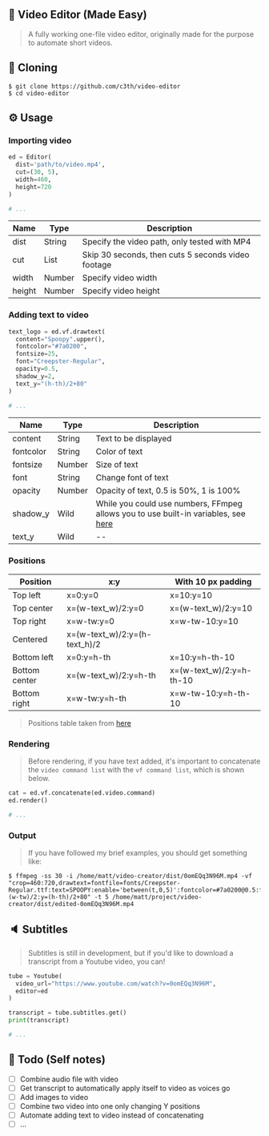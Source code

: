 ## 🎥 Video Editor (Made Easy)
> A fully working one-file video editor, originally made for the purpose to automate short videos.

## 🔧 Cloning
```
$ git clone https://github.com/c3th/video-editor
$ cd video-editor
```

## ⚙ Usage
### Importing video
```py
ed = Editor(
  dist='path/to/video.mp4',
  cut=(30, 5),
  width=460,
  height=720
)

# ...
```
Name   | Type   | Description
-------|--------|---------------------------------------------------
dist   | String | Specify the video path, only tested with MP4
cut    | List   | Skip 30 seconds, then cuts 5 seconds video footage
width  | Number | Specify video width
height | Number | Specify video height

### Adding text to video
```py
text_logo = ed.vf.drawtext(
  content="Spoopy".upper(),
  fontcolor="#7a0200",
  fontsize=25,
  font="Creepster-Regular",
  opacity=0.5,
  shadow_y=2,
  text_y="(h-th)/2+80"
)

# ...
```
Name      | Type   | Description
----------|--------|---------------------------------------------------
content   | String | Text to be displayed
fontcolor | String | Color of text
fontsize  | Number | Size of text
font      | String | Change font of text
opacity   | Number | Opacity of text, 0.5 is 50%, 1 is 100%
shadow_y  | Wild   | While you could use numbers, FFmpeg allows you to use built-in variables, see [here](#positions)
text_y    | Wild   | --

### Positions
Position      | x:y                | With 10 px padding
--------------|-------------------------------|--------------------------------------------
Top left      | x=0:y=0                       | x=10:y=10
Top center    | x=(w-text_w)/2:y=0            | x=(w-text_w)/2:y=10
Top right	    | x=w-tw:y=0                    | x=w-tw-10:y=10
Centered	    | x=(w-text_w)/2:y=(h-text_h)/2 |
Bottom left	  | x=0:y=h-th	                  | x=10:y=h-th-10
Bottom center	| x=(w-text_w)/2:y=h-th         | x=(w-text_w)/2:y=h-th-10
Bottom right  | x=w-tw:y=h-th                 | x=w-tw-10:y=h-th-10

> Positions table taken from [here](https://stackoverflow.com/questions/17623676/text-on-video-ffmpeg)

### Rendering
> Before rendering, if you have text added, it's important to concatenate the `video command list` with the `vf command list`, which is shown below.
```py
cat = ed.vf.concatenate(ed.video.command)
ed.render()

# ...
```

### Output
> If you have followed my brief examples, you should get something like:
```
$ ffmpeg -ss 30 -i /home/matt/video-creator/dist/0omEQq3N96M.mp4 -vf "crop=460:720,drawtext=fontfile=fonts/Creepster-Regular.ttf:text=SPOOPY:enable='between(t,0,5)':fontcolor=#7a0200@0.5:fontsize=20:shadowcolor=black:shadowx=0:shadowy=2:x=(w-tw)/2:y=(h-th)/2+80" -t 5 /home/matt/project/video-creator/dist/edited-0omEQq3N96M.mp4
```

## 🔈 Subtitles
> Subtitles is still in development, but if you'd like to download a transcript from a Youtube video, you can!

```py
tube = Youtube(
  video_url="https://www.youtube.com/watch?v=0omEQq3N96M",
  editor=ed
)

transcript = tube.subtitles.get()
print(transcript)

# ...
```

## 🎈 Todo (Self notes)
* [ ] Combine audio file with video
* [ ] Get transcript to automatically apply itself to video as voices go
* [ ] Add images to video
* [ ] Combine two video into one only changing Y positions
* [ ] Automate adding text to video instead of concatenating
* [ ] ...
